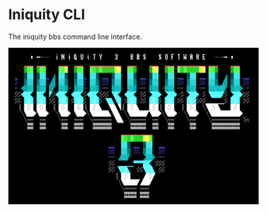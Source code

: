 # Iniquity CLI

The iniquity bbs command line interface.

![Alt text](https://github.com/iniquitybbs/iniquity/raw/master/packages/core/src/assets/5m-iniquity3a.png?raw=true "Iniquity 3")
